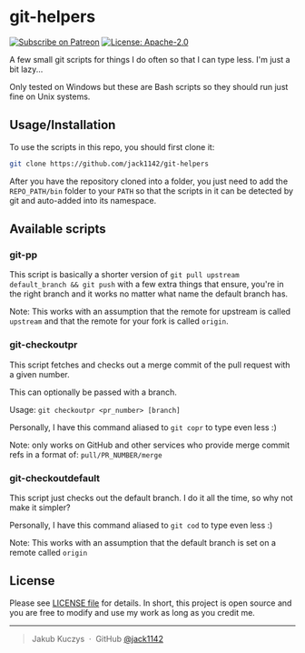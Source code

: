 # git-helpers

[![Subscribe on Patreon](https://img.shields.io/badge/Support%20me%20on-Patreon-orange.svg?logo=patreon)](https://www.patreon.com/Jackenmen)
[![License: Apache-2.0](https://img.shields.io/badge/License-Apache--2.0-blue.svg)](https://opensource.org/licenses/Apache-2.0)

A few small git scripts for things I do often so that I can type less.
I'm just a bit lazy...

Only tested on Windows but these are Bash scripts
so they should run just fine on Unix systems.

## Usage/Installation

To use the scripts in this repo, you should first clone it:

```sh
git clone https://github.com/jack1142/git-helpers
```

After you have the repository cloned into a folder, you just need to
add the `REPO_PATH/bin` folder to your `PATH` so that the scripts in it
can be detected by git and auto-added into its namespace.

## Available scripts

### git-pp

This script is basically a shorter version of
`git pull upstream default_branch && git push`
with a few extra things that ensure, you're in the right branch
and it works no matter what name the default branch has.

Note: This works with an assumption that the remote for upstream is called `upstream`
and that the remote for your fork is called `origin`.

### git-checkoutpr

This script fetches and checks out a merge commit of the pull request
with a given number.

This can optionally be passed with a branch.

Usage: `git checkoutpr <pr_number> [branch]`

Personally, I have this command aliased to `git copr` to type even less :)

Note: only works on GitHub and other services who provide merge commit refs
in a format of: `pull/PR_NUMBER/merge`

### git-checkoutdefault

This script just checks out the default branch.
I do it all the time, so why not make it simpler?

Personally, I have this command aliased to `git cod` to type even less :)

Note: This works with an assumption that
the default branch is set on a remote called `origin`

## License

Please see [LICENSE file](LICENSE) for details.
In short, this project is open source and you are free to modify
and use my work as long as you credit me.

---

> Jakub Kuczys &nbsp;&middot;&nbsp;
> GitHub [@jack1142](https://github.com/jack1142)

